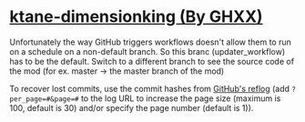# [ktane-dimensionking (By GHXX)](https://github.com/GHXX/ktane-dimensionking)

Unfortunately the way GitHub triggers workflows doesn't allow them to run on a schedule on a non-default branch. So this branc (updater_workflow) has to be the default. Switch to a different branch to see the source code of the mod (for ex. master -> the master branch of the mod)

To recover lost commits, use the commit hashes from [GitHub's reflog](https://api.github.com/repos/KtaneModules/ktane-dimensionking-GHXX/events) (add `?per_page=#&page=#` to the log URL to increase the page size (maximum is 100, default is 30) and/or specify the page number (default is 1)).
